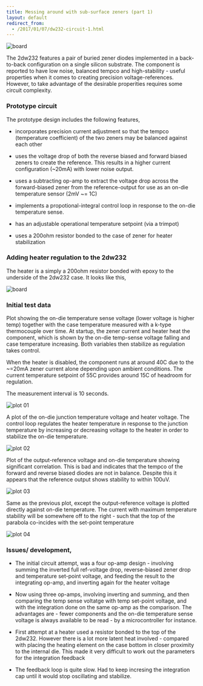 ```yaml
---
title: Messing around with sub-surface zeners (part 1)
layout: default
redirect_from:
  - /2017/01/07/dw232-circuit-1.html
---
```



![board](/public/images/dw232/DSC02584.JPG)

The 2dw232 features a pair of buried zener diodes implemented in a back-to-back configuration on a single silicon substrate. The component is reported to have low noise, balanced tempco and high-stability - useful properties when it comes to creating precision voltage-references. However, to take advantage of the desirable properities requires some circuit complexity.

### Prototype circuit

The prototype design includes the following features,

  - incorporates precision current adjustment so that the tempco (temperature coefficient) of the two zeners may be balanced against each other 

  - uses the voltage drop of both the reverse biased and forward biased zeners to create the reference. This 
    results in a higher current configuration (~20mA) with lower noise output.

  - uses a subtracting op-amp to extract the voltage drop across the forward-biased zener from the reference-output for use as an on-die temperature sensor (2mV ~= 1C)

  - implements a propotional-integral control loop in response to the on-die temperature sense. 

  - has an adjustable operational temperature setpoint (via a trimpot)

  - uses a 200ohm resistor bonded to the case of zener for heater stabilization


### Adding heater regulation to the 2dw232 

The heater is a simply a 200ohm resistor bonded with epoxy to the underside of the 2dw232 case. It looks like this,

![board](/public/images/dw232/DSC02594.JPG)

### Initial test data

Plot showing the on-die temperature sense voltage (lower voltage is higher temp) together with the case temperature measured with a k-type thermocouple over time. At startup, the zener current and heater heat the component, which is shown by the on-die temp-sense voltage falling and case temperature increasing. Both variables then stabilize as regulation takes control. 

When the heater is disabled, the component runs at around 40C due to the ~=20mA zener current alone depending upon ambient conditions. The current temperature setpoint of 55C provides around 15C of headroom for regulation.

The measurement interval is 10 seconds. 

![plot 01](/public/images/dw232/run-02/plot-01.png)

A plot of the on-die junction temperature voltage and heater voltage. The control loop regulates the heater temperature in response to the junction temperature by increasing or decreasing voltage to the heater in order to stabilize the on-die temperature.

![plot 02](/public/images/dw232/run-02/plot-02.png)

Plot of the output-reference voltage and on-die temperature showing significant correlation. This is bad and indicates that the tempco of the forward and reverse biased diodes are not in balance. Despite this it appears that the reference output shows stability to within 100uV.

![plot 03](/public/images/dw232/run-02/plot-03.png)

Same as the previous plot, except the output-reference voltage is plotted directly against on-die temperature. The current with maximum temperature stability will be somewhere off to the right - such that the top of the parabola co-incides with the set-point temperature

![plot 04](/public/images/dw232/run-02/plot-04.png)


### Issues/ development,

  - The initial circuit attempt, was a four op-amp design - involving summing the inverted full ref-voltage drop, reverse-biased zener drop and temperature set-point voltage, and feeding the result to the integrating op-amp, and inverting again for the heater voltage 

  - Now using three op-amps, involving inverting and summing, and then comparing the temp sense voltatge with temp set-point voltage, and with the integration done on the same op-amp as the comparison. The advantages are - fewer components and the on-die temperature sense voltage is always available to be read - by a microcontroller for instance.

  - First attempt at a heater used a resistor bonded to the top of the 2dw232. However there is a lot more latent heat involved - compared with placing the heating element on the case bottom in closer proximity to the internal die. This made it very difficult to work out the parameters for the integration feedback  

  - The feedback loop is quite slow. Had to keep incresing the integration cap until it would stop oscillating and stabilize. 


